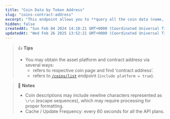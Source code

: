 ```yaml
---
title: "Coin Data by Token Address"
slug: "coins-contract-address"
excerpt: "This endpoint allows you to **query all the coin data (name, price, market ... including exchange tickers) on CoinGecko coin page based on asset platform and particular token contract address**"
hidden: false
createdAt: "Sun Feb 04 2024 14:18:21 GMT+0000 (Coordinated Universal Time)"
updatedAt: "Wed Feb 26 2025 13:52:21 GMT+0000 (Coordinated Universal Time)"
---
```

> 👍 **Tips**
> 
> - You may obtain the asset platform and contract address via several ways:
>   - refers to respective coin page and find ‘contract address’.
>   - refers to [`/coins/list`](/reference/coins-list) endpoint (`include platform = true`).

> 📘 **Notes**
> 
> - Coin descriptions may include newline characters represented as `\r\n` (escape sequences), which may require processing for proper formatting.
> - Cache / Update Frequency: every 60 seconds for all the API plans.
